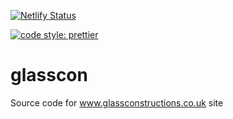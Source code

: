 [![Netlify Status](https://api.netlify.com/api/v1/badges/38d204a0-6951-461f-8455-ff559b6c9239/deploy-status)](https://app.netlify.com/sites/tender-shannon-ae0fba/deploys)

[![code style: prettier](https://img.shields.io/badge/code_style-prettier-ff69b4.svg?style=flat-square)](https://github.com/prettier/prettier)

# glasscon

Source code for www.glassconstructions.co.uk site
